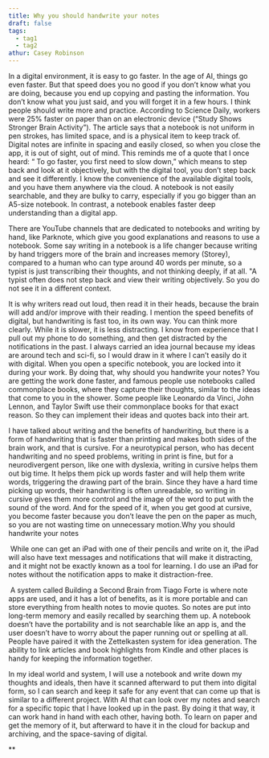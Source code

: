 ```yaml
---
title: Why you should handwrite your notes
draft: false
tags:
  - tag1
  - tag2
athur: Casey Robinson
---
```

In a digital environment, it is easy to go faster. In the age of AI, things go even faster. But that speed does you no good if you don’t know what you are doing, because you end up copying and pasting the information. You don’t know what you just said, and you will forget it in a few hours. I think people should write more and practice. According to Science Daily, workers were 25% faster on paper than on an electronic device (“Study Shows Stronger Brain Activity”). The article says that a notebook is not uniform in pen strokes, has limited space, and is a physical item to keep track of. Digital notes are infinite in spacing and easily closed, so when you close the app, it is out of sight, out of mind. This reminds me of a quote that I once heard: “ To go faster, you first need to slow down,” which means to step back and look at it objectively, but with the digital tool, you don’t step back and see it differently. I know the convenience of the available digital tools, and you have them anywhere via the cloud. A notebook is not easily searchable, and they are bulky to carry, especially if you go bigger than an A5-size notebook. In contrast, a notebook enables faster deep understanding than a digital app.

  

There are YouTube channels that are dedicated to notebooks and writing by hand, like Parknote, which give you good explanations and reasons to use a notebook. Some say writing in a notebook is a life changer because writing by hand triggers more of the brain and increases memory (Storey), compared to a human who can type around 40 words per minute, so a typist is just transcribing their thoughts, and not thinking deeply, if at all. "A typist often does not step back and view their writing objectively. So you do not see it in a different context. 

  

It is why writers read out loud, then read it in their heads, because the brain will add and/or improve with their reading. I mention the speed benefits of digital, but handwriting is fast too, in its own way. You can think more clearly. While it is slower, it is less distracting. I know from experience that I pull out my phone to do something, and then get distracted by the notifications in the past. I always carried an idea journal because my ideas are around tech and sci-fi, so I would draw in it where I can’t easily do it with digital. When you open a specific notebook, you are locked into it during your work. By doing that, why should you handwrite your notes? You are getting the work done faster, and famous people use notebooks called commonplace books, where they capture their thoughts, similar to the ideas that come to you in the shower. Some people like Leonardo da Vinci, John Lennon, and Taylor Swift use their commonplace books for that exact reason. So they can implement their ideas and quotes back into their art.

  

I have talked about writing and the benefits of handwriting, but there is a form of handwriting that is faster than printing and makes both sides of the brain work, and that is cursive. For a neurotypical person, who has decent handwriting and no speed problems, writing in print is fine, but for a neurodivergent person, like one with dyslexia, writing in cursive helps them out big time. It helps them pick up words faster and will help them write words, triggering the drawing part of the brain. Since they have a hard time picking up words, their handwriting is often unreadable, so writing in cursive gives them more control and the image of the word to put with the sound of the word. And for the speed of it, when you get good at cursive, you become faster because you don’t leave the pen on the paper as much, so you are not wasting time on unnecessary motion.Why you should handwrite your notes

  

 While one can get an iPad with one of their pencils and write on it, the iPad will also have text messages and notifications that will make it distracting, and it might not be exactly known as a tool for learning. I do use an iPad for notes without the notification apps to make it distraction-free.

  

 A system called Building a Second Brain from Tiago Forte is where note apps are used, and it has a lot of benefits, as it is more portable and can store everything from health notes to movie quotes. So notes are put into long-term memory and easily recalled by searching them up. A notebook doesn’t have the portability and is not searchable like an app is, and the user doesn’t have to worry about the paper running out or spelling at all. People have paired it with the Zettelkasten system for idea generation. The ability to link articles and book highlights from Kindle and other places is handy for keeping the information together.

  

In my ideal world and system, I will use a notebook and write down my thoughts and ideals, then have it scanned afterward to put them into digital form, so I can search and keep it safe for any event that can come up that is similar to a different project. With AI that can look over my notes and search for a specific topic that I have looked up in the past. By doing it that way, it can work hand in hand with each other, having both. To learn on paper and get the memory of it, but afterward to have it in the cloud for backup and archiving, and the space-saving of digital.

  
  
**